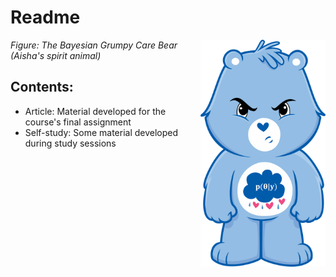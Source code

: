 # Readme

<p align = "left">
    <img src="https://github.com/aishameriane/msc-economics/blob/master/Bayesian-macro/article/grumpy.png" alt="The Bayesian Grumpy Care Bear" width="200" align = "right">
    <em>Figure: The Bayesian Grumpy Care Bear (Aisha's spirit animal)</em>
</p>

## Contents:

* Article: Material developed for the course's final assignment
* Self-study: Some material developed during study sessions
